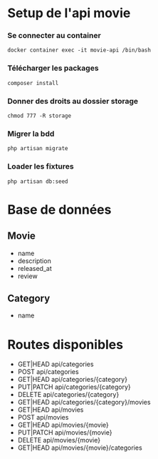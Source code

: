 # Setup de l'api movie

### Se connecter au container

```
docker container exec -it movie-api /bin/bash
```


### Télécharger les packages

```
composer install
```

### Donner des droits au dossier storage

```
chmod 777 -R storage
```

### Migrer la bdd

```
php artisan migrate
```

### Loader les fixtures

```
php artisan db:seed
```

# Base de données

## Movie
* name
* description
* released_at
* review

## Category
* name

# Routes disponibles
* GET|HEAD        api/categories
* POST            api/categories
* GET|HEAD        api/categories/{category}
* PUT|PATCH       api/categories/{category}
* DELETE          api/categories/{category}
* GET|HEAD        api/categories/{category}/movies
* GET|HEAD        api/movies
* POST            api/movies
* GET|HEAD        api/movies/{movie}
* PUT|PATCH       api/movies/{movie}
* DELETE          api/movies/{movie}
* GET|HEAD        api/movies/{movie}/categories
